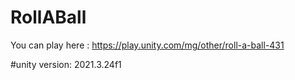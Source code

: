 # RollABall

You can play here : https://play.unity.com/mg/other/roll-a-ball-431

#unity version: 2021.3.24f1
